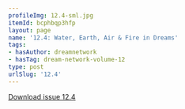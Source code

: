 ```yaml
---
profileImg: 12.4-sml.jpg
itemId: bcphbqp3hfp
layout: page
name: '12.4: Water, Earth, Air & Fire in Dreams'
tags:
- hasAuthor: dreamnetwork
- hasTag: dream-network-volume-12
type: post
urlSlug: '12.4'
---
```

<a href="../files/pdfs/Volume_12/12.4-Dream-Network_Volume-12_No-4.pdf" download="">Download issue 12.4</a>